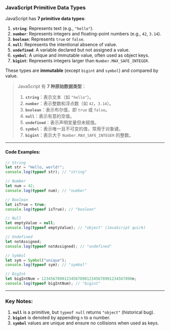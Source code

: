 ### JavaScript Primitive Data Types

JavaScript has **7 primitive data types**:

<audio src="..\..\mp3\String_ Represe.mp3"></audio>

1. **`string`**: Represents text (e.g., `"hello"`).
2. **`number`**: Represents integers and floating-point numbers (e.g., `42`, `3.14`).
3. **`boolean`**: Represents `true` or `false`.
4. **`null`**: Represents the intentional absence of value.
5. **`undefined`**: A variable declared but not assigned a value.
6. **`symbol`**: A unique and immutable value, often used as object keys.
7. **`bigint`**: Represents integers larger than `Number.MAX_SAFE_INTEGER`.

These types are **immutable** (except `bigint` and `symbol`) and compared by value.

> JavaScript 有 **7 种原始数据类型**：
>
> <audio src="..\..\mp3\`string`：表示文本（如.mp3"></audio>
>
> 1. **`string`**：表示文本（如 `"hello"`）。
> 2. **`number`**：表示整数和浮点数（如 `42`，`3.14`）。
> 3. **`boolean`**：表示布尔值，即 `true` 或 `false`。
> 4. **`null`**：表示有意的空值。
> 5. **`undefined`**：表示声明变量但未赋值。
> 6. **`symbol`**：表示唯一且不可变的值，常用于对象键。
> 7. **`bigint`**：表示大于 `Number.MAX_SAFE_INTEGER` 的整数。

---

#### Code Examples:

```javascript
// String
let str = "Hello, world!";
console.log(typeof str); // "string"

// Number
let num = 42;
console.log(typeof num); // "number"

// Boolean
let isTrue = true;
console.log(typeof isTrue); // "boolean"

// Null
let emptyValue = null;
console.log(typeof emptyValue); // "object" (JavaScript quirk)

// Undefined
let notAssigned;
console.log(typeof notAssigned); // "undefined"

// Symbol
let sym = Symbol("unique");
console.log(typeof sym); // "symbol"

// BigInt
let bigIntNum = 1234567890123456789012345678901234567890n;
console.log(typeof bigIntNum); // "bigint"
```

---

### Key Notes:
1. **`null`** is a primitive, but `typeof null` returns `"object"` (historical bug).
2. **`bigint`** is denoted by appending `n` to a number.
3. **`symbol`** values are unique and ensure no collisions when used as keys.